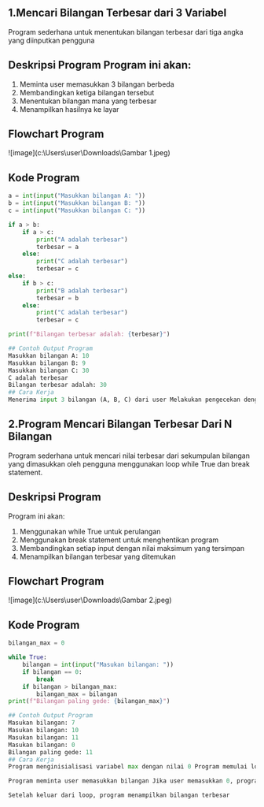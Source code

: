 ## 1.Mencari Bilangan Terbesar dari 3 Variabel
Program sederhana untuk menentukan bilangan terbesar dari tiga angka yang diinputkan pengguna
## Deskripsi Program Program ini akan:
1. Meminta user memasukkan 3 bilangan berbeda
2. Membandingkan ketiga bilangan tersebut
3. Menentukan bilangan mana yang terbesar
4. Menampilkan hasilnya ke layar
## Flowchart Program
![image](c:\Users\user\Downloads\Gambar 1.jpeg)
## Kode Program
```Python
a = int(input("Masukkan bilangan A: "))
b = int(input("Masukkan bilangan B: "))
c = int(input("Masukkan bilangan C: "))

if a > b:
    if a > c:
        print("A adalah terbesar")
        terbesar = a
    else:
        print("C adalah terbesar")
        terbesar = c
else:
    if b > c:
        print("B adalah terbesar")
        terbesar = b
    else:
        print("C adalah terbesar")
        terbesar = c

print(f"Bilangan terbesar adalah: {terbesar}")
```
```Python
## Contoh Output Program
Masukkan bilangan A: 10
Masukkan bilangan B: 9
Masukkan bilangan C: 30
C adalah terbesar
Bilangan terbesar adalah: 30
## Cara Kerja
Menerima input 3 bilangan (A, B, C) dari user Melakukan pengecekan dengan urutan: Apakah A > B? Jika ya: cek apakah A > C? Jika ya: A adalah terbesar Jika tidak: C adalah terbesar Jika tidak: cek apakah B > C? Jika ya: B adalah terbesar Jika tidak: C adalah terbesar Menampilkan bilangan terbesar yang ditemukan
```

## 2.Program Mencari Bilangan Terbesar Dari N Bilangan
Program sederhana untuk mencari nilai terbesar dari sekumpulan bilangan yang dimasukkan oleh pengguna menggunakan loop while True dan break statement.
## Deskripsi Program
Program ini akan:
1. Menggunakan while True untuk perulangan
2. Menggunakan break statement untuk menghentikan program
3. Membandingkan setiap input dengan nilai maksimum yang tersimpan
4. Menampilkan bilangan terbesar yang ditemukan
## Flowchart Program
![image](c:\Users\user\Downloads\Gambar 2.jpeg)
## Kode Program
```Python
bilangan_max = 0

while True:
    bilangan = int(input("Masukan bilangan: "))
    if bilangan == 0:
        break
    if bilangan > bilangan_max:
        bilangan_max = bilangan
print(f"Bilangan paling gede: {bilangan_max}")
```
```Python
## Contoh Output Program
Masukan bilangan: 7
Masukan bilangan: 10
Masukan bilangan: 11
Masukan bilangan: 0
Bilangan paling gede: 11
## Cara Kerja
Program menginisialisasi variabel max dengan nilai 0 Program memulai loop tak terbatas dengan while True Di dalam loop:

Program meminta user memasukkan bilangan Jika user memasukkan 0, program akan keluar dari loop dengan break Jika bilangan yang dimasukkan lebih besar dari nilai maximum saat ini, nilai maximum diperbarui

Setelah keluar dari loop, program menampilkan bilangan terbesar
```

